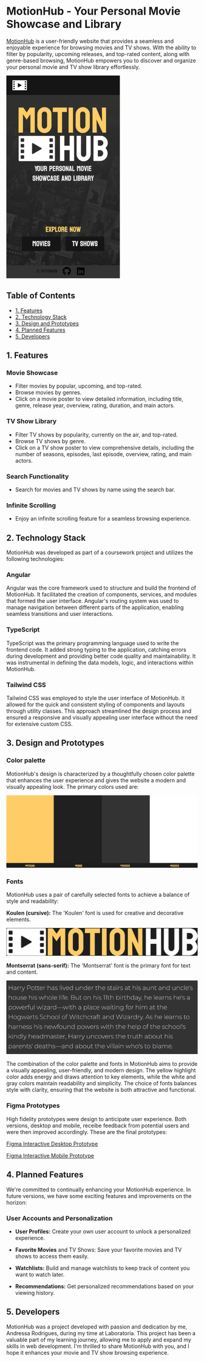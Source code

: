 # MotionHub - Your Personal Movie Showcase and Library

[MotionHub](https://motionhub.vercel.app/home) is a user-friendly website that provides a seamless and enjoyable experience for browsing movies and TV shows. With the ability to filter by popularity, upcoming releases, and top-rated content, along with genre-based browsing, MotionHub empowers you to discover and organize your personal movie and TV show library effortlessly.

![motion-hub](assets/demo2.gif)

## Table of Contents

- [1. Features](#1-features)
- [2. Technology Stack](#2-technology-stack)
- [3. Design and Prototypes](#3-design-and-prototypes)
- [4. Planned Features](#4-planned-features)
- [5. Developers](#5-developers)

## 1. Features

### Movie Showcase

- Filter movies by popular, upcoming, and top-rated.
- Browse movies by genres.
- Click on a movie poster to view detailed information, including title, genre, release year, overview, rating, duration, and main actors.

### TV Show Library

- Filter TV shows by popularity, currently on the air, and top-rated.
- Browse TV shows by genre.
- Click on a TV show poster to view comprehensive details, including the number of seasons, episodes, last episode, overview, rating, and main actors.

### Search Functionality

- Search for movies and TV shows by name using the search bar.

### Infinite Scrolling

- Enjoy an infinite scrolling feature for a seamless browsing experience.

## 2. Technology Stack

MotionHub was developed as part of a coursework project and utilizes the following technologies:

### Angular

Angular was the core framework used to structure and build the frontend of MotionHub. It facilitated the creation of components, services, and modules that formed the user interface. Angular's routing system was used to manage navigation between different parts of the application, enabling seamless transitions and user interactions.

### TypeScript

TypeScript was the primary programming language used to write the frontend code. It added strong typing to the application, catching errors during development and providing better code quality and maintainability. It was instrumental in defining the data models, logic, and interactions within MotionHub.

### Tailwind CSS

Tailwind CSS was employed to style the user interface of MotionHub. It allowed for the quick and consistent styling of components and layouts through utility classes. This approach streamlined the design process and ensured a responsive and visually appealing user interface without the need for extensive custom CSS.

## 3. Design and Prototypes

### Color palette

MotionHub's design is characterized by a thoughtfully chosen color palette that enhances the user experience and gives the website a modern and visually appealing look. The primary colors used are:

![color-palette](assets/color-palette.png)

### Fonts

MotionHub uses a pair of carefully selected fonts to achieve a balance of style and readability:

**Koulen (cursive):** The 'Koulen' font is used for creative and decorative elements.

![koulen-font-in-logo](assets/koulen.png)

**Montserrat (sans-serif):** The 'Montserrat' font is the primary font for text and content.

![montserrat-in-paragraph](assets/montserrat.PNG)

The combination of the color palette and fonts in MotionHub aims to provide a visually appealing, user-friendly, and modern design. The yellow highlight color adds energy and draws attention to key elements, while the white and gray colors maintain readability and simplicity. The choice of fonts balances style with clarity, ensuring that the website is both attractive and functional.

### Figma Prototypes

High fidelity prototypes were design to anticipate user experience. Both versions, desktop and mobile, receibe feedback from potential users and were then improved accordingly. These are the final prototypes:

[Figma Interactive Desktop Prototype](https://www.figma.com/proto/fcHlx6qrscIuYm2MBVfVBQ/MotionHub?type=design&node-id=1-2&t=eWHCycCsSgEA9krl-1&scaling=scale-down&page-id=0%3A1&starting-point-node-id=1%3A2&mode=design)

[Figma Interactive Mobile Prototype](https://www.figma.com/proto/fcHlx6qrscIuYm2MBVfVBQ/MotionHub?type=design&node-id=67-14&t=kds4AD4fBjkaJY8z-1&scaling=scale-down&page-id=67%3A13&starting-point-node-id=67%3A14&mode=design)

## 4. Planned Features

We're committed to continually enhancing your MotionHub experience. In future versions, we have some exciting features and improvements on the horizon:

### User Accounts and Personalization

- **User Profiles:** Create your own user account to unlock a personalized experience.

- **Favorite Movies** and TV Shows: Save your favorite movies and TV shows to access them easily.

- **Watchlists:** Build and manage watchlists to keep track of content you want to watch later.

- **Recommendations:** Get personalized recommendations based on your viewing history.

## 5. Developers

MotionHub was a project developed with passion and dedication by me, Andressa Rodrigues, during my time at Laboratoria. This project has been a valuable part of my learning journey, allowing me to apply and expand my skills in web development. I'm thrilled to share MotionHub with you, and I hope it enhances your movie and TV show browsing experience.
